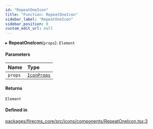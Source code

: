 ```yaml
---
id: "RepeatOneIcon"
title: "Function: RepeatOneIcon"
sidebar_label: "RepeatOneIcon"
sidebar_position: 0
custom_edit_url: null
---
```


▸ **RepeatOneIcon**(`props`): `Element`

#### Parameters

| Name | Type |
| :------ | :------ |
| `props` | [`IconProps`](../types/IconProps.md) |

#### Returns

`Element`

#### Defined in

[packages/firecms_core/src/icons/components/RepeatOneIcon.tsx:3](https://github.com/FireCMSco/firecms/blob/d45f3739/packages/firecms_core/src/icons/components/RepeatOneIcon.tsx#L3)
